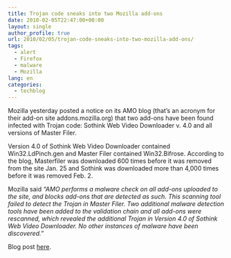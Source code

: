 ```yaml
---
title: Trojan code sneaks into two Mozilla add-ons
date: 2010-02-05T22:47:00+00:00
layout: single
author_profile: true
url: 2010/02/05/trojan-code-sneaks-into-two-mozilla-add-ons/
tags:
  - alert
  - Firefox
  - malware
  - Mozilla
lang: en
categories: 
  - techblog
---
```

Mozilla yesterday posted a notice on its AMO blog (that’s an acronym for their add-on site addons.mozilla.org) that two add-ons have been found infected with Trojan code: Sothink Web Video Downloader v. 4.0 and all versions of Master Filer.

Version 4.0 of Sothink Web Video Downloader contained Win32.LdPinch.gen and Master Filer contained Win32.Bifrose. According to the blog, Masterfiler was downloaded 600 times before it was removed from the site Jan. 25 and Sothink was downloaded more than 4,000 times before it was removed Feb. 2.

Mozilla said _“AMO performs a malware check on all add-ons uploaded to the site, and blocks add-ons that are detected as such. This scanning tool failed to detect the Trojan in Master Filer. Two additional malware detection tools have been added to the validation chain and all add-ons were rescanned, which revealed the additional Trojan in Version 4.0 of Sothink Web Video Downloader. No other instances of malware have been discovered.”_

Blog post [here](http://blog.mozilla.com/addons/2010/02/04/please-read-security-issue-on-amo/).